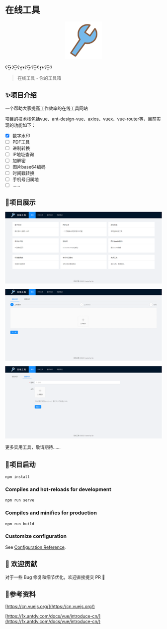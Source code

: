 # 在线工具



<div align="center"><img src="assets/logo.png" width="120px"/></div>

ʕ•̫͡•ʔ-̫͡-ʕ•͓͡•ʕ•̫͡•ʔ-̫͡-ʕ•͓͡•ʔ-̫͡-ʔ

> 在线工具 - 你的工具箱

## ✨项目介绍

一个帮助大家提高工作效率的在线工具网站

项目的技术栈包括vue、ant-design-vue、axios、vuex、vue-router等，目前实现的功能如下：

- [x] 数字水印
- [ ] PDF工具
- [ ] 进制转换
- [ ] IP地址查询
- [ ] 加解密
- [ ] 图片base64编码
- [ ] 时间戳转换
- [ ] 手机号归属地
- [ ] ……

## 🐳项目展示

![image-20220415181009002](assets/image-20220415181009002.png)

![image-20220415181033047](assets/image-20220415181033047.png)

![image-20220415181053341](assets/image-20220415181053341.png)

更多实用工具，敬请期待……

## 🔧项目启动

```
npm install
```

### Compiles and hot-reloads for development

```
npm run serve
```

### Compiles and minifies for production

```
npm run build
```

### Customize configuration

See [Configuration Reference](https://cli.vuejs.org/config/).

## 🤝 欢迎贡献

对于一些 Bug 修复和细节优化，欢迎直接提交 PR 🌹

## 🔗参考资料

[https://cn.vuejs.org/](https://cn.vuejs.org/)

[https://1x.antdv.com/docs/vue/introduce-cn/](https://1x.antdv.com/docs/vue/introduce-cn/)

